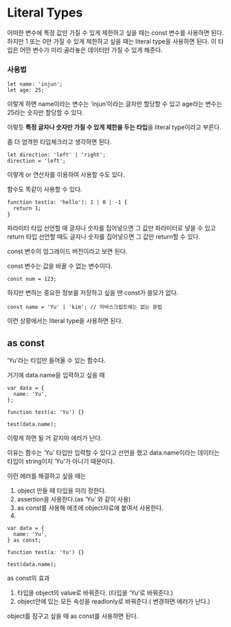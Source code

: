 # Literal Types

어떠한 변수에 특정 값만 가질 수 있게 제한하고 싶을 때는 const 변수를 사용하면 된다. 하지만 1 또는 0만 가질 수 있게 제한하고 싶을 때는 literal type을 사용하면 된다. 이 타입은 어떤 변수가 미리 골라놓은 데이터만 가질 수 있게 해준다.

### 사용법

```tsx
let name: 'injun';
let age: 25;
```

이렇게 하면 name이라는 변수는 ‘injun’이라는 글자만 할당할 수 있고 age라는 변수는 25라는 숫자만 할당할 수 있다.

이렇듯 **특정 글자나 숫자만 가질 수 있게 제한을 두는 타입**을 literal type이라고 부른다.

좀 더 엄격한 타입체크라고 생각하면 된다.

```tsx
let direction: 'left' | 'right';
direction = 'left';
```

이렇게 or 연산자를 이용하여 사용할 수도 있다.

함수도 똑같이 사용할 수 있다.

```tsx
function test(a: 'hello'): 1 | 0 | -1 {
  return 1;
}
```

파라미터 타입 선언할 때 글자나 숫자를 집어넣으면 그 값만 파라미터로 넣을 수 있고 return 타입 선언할 때도 글자나 숫자를 집어넣으면 그 값만 return할 수 있다.

const 변수의 업그레이드 버전이라고 보면 된다.

const 변수는 값을 바꿀 수 없는 변수이다.

```tsx
const num = 123;
```

하지만 변하는 중요한 정보를 저장하고 싶을 땐 const가 쓸모가 없다.

```tsx
const name = 'Yu' | 'kim'; // 자바스크립트에는 없는 문법
```

이런 상황에서는 literal type을 사용하면 된다.

## as const

‘Yu’라는 타입만 들어올 수 있는 함수다.

거기에 data.name을 입력하고 싶을 때

```tsx
var data = {
  name: 'Yu',
};

function test(a: 'Yu') {}

test(data.name);
```

이렇게 하면 될 거 같지마 에러가 난다.

이유는 함수는 ‘Yu’ 타입만 입력할 수 있다고 선언을 했고 data.name이라는 데이터는 타입이 string이지 ‘Yu’가 아니기 때문이다.

이런 에러를 해결하고 싶을 때는

1. object 만들 때 타입을 미리 정한다.
2. assertion을 사용한다.(as ‘Yu’ 와 같이 사용)
3. as const를 사용해 애초에 object자료에 붙여서 사용한다.
4.

```tsx
var data = {
  name: 'Yu',
} as const;

function test(a: 'Yu') {}

test(data.name);
```

as const의 효과

1. 타입을 object의 value로 바꿔준다. (타입을 ‘Yu’로 바꿔준다.)
2. object안에 있는 모든 속성을 readlonly로 바꿔준다.( 변경하면 에러가 난다.)

object를 잠구고 싶을 때 as const를 사용하면 된다.
